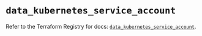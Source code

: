 # `data_kubernetes_service_account`

Refer to the Terraform Registry for docs: [`data_kubernetes_service_account`](https://registry.terraform.io/providers/hashicorp/kubernetes/2.27.0/docs/data-sources/service_account).
